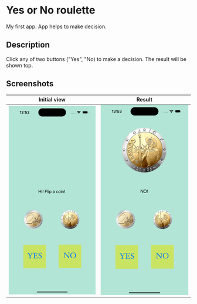 # Yes or No roulette 

My first app. App helps to make decision.

## Description

Click any of two buttons ("Yes", "No) to make a decision. The result will be shown top.

## Screenshots

| Initial view | Result |
| :--: | :----: | 
| <img src = "https://github.com/deidg/Pet1_YoN_chooser/blob/e8d44957c5dcb2098d9ed8fda8f1c94062827c51/Pet1_YoN_chooser/Assets.xcassets/initial_screen.png" width = 400>  | <img src = "https://github.com/deidg/Pet1_YoN_chooser/blob/e8d44957c5dcb2098d9ed8fda8f1c94062827c51/Pet1_YoN_chooser/Assets.xcassets/result_screen.png" width = 400>  | 


